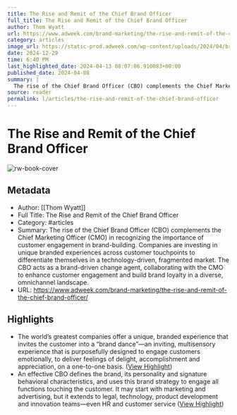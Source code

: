 ```yaml
---
title: The Rise and Remit of the Chief Brand Officer
full_title: The Rise and Remit of the Chief Brand Officer
author: Thom Wyatt
url: https://www.adweek.com/brand-marketing/the-rise-and-remit-of-the-chief-brand-officer/
category: articles
image_url: https://static-prod.adweek.com/wp-content/uploads/2024/04/brand-extend-beyond-marketing-2024-640x360.jpg
date: 2024-12-29
time: 6:40 PM
last_highlighted_date: 2024-04-13 08:07:06.910083+00:00
published_date: 2024-04-08
summary: |
  The rise of the Chief Brand Officer (CBO) complements the Chief Marketing Officer (CMO) in recognizing the importance of customer engagement in brand-building. Companies are investing in unique branded experiences across customer touchpoints to differentiate themselves in a technology-driven, fragmented market. The CBO acts as a brand-driven change agent, collaborating with the CMO to enhance customer engagement and build brand loyalty in a diverse, omnichannel landscape.
source: reader
permalink: l/articles/the-rise-and-remit-of-the-chief-brand-officer
---
```

# The Rise and Remit of the Chief Brand Officer

![rw-book-cover](https://static-prod.adweek.com/wp-content/uploads/2024/04/brand-extend-beyond-marketing-2024-640x360.jpg)

## Metadata
- Author: [[Thom Wyatt]]
- Full Title: The Rise and Remit of the Chief Brand Officer
- Category: #articles
- Summary: The rise of the Chief Brand Officer (CBO) complements the Chief Marketing Officer (CMO) in recognizing the importance of customer engagement in brand-building. Companies are investing in unique branded experiences across customer touchpoints to differentiate themselves in a technology-driven, fragmented market. The CBO acts as a brand-driven change agent, collaborating with the CMO to enhance customer engagement and build brand loyalty in a diverse, omnichannel landscape.
- URL: https://www.adweek.com/brand-marketing/the-rise-and-remit-of-the-chief-brand-officer/

## Highlights
- The world’s greatest companies offer a unique, branded experience that invites the customer into a “brand dance”—an inviting, multisensory experience that is purposefully designed to engage customers emotionally, to deliver feelings of delight, accomplishment and appreciation, on a one-to-one basis. ([View Highlight](https://read.readwise.io/read/01hvb7wsc1satqz21pmt2jn6ae))
- An effective CBO defines the brand, its personality and signature behavioral characteristics, and uses this brand strategy to engage all functions touching the customer. It may start with marketing and advertising, but it extends to legal, technology, product development and innovation teams—even HR and customer service ([View Highlight](https://read.readwise.io/read/01hvb7xve85d02c4dwr223awdf))



